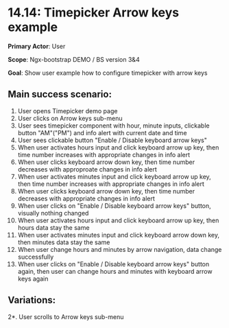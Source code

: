 14.14: Timepicker Arrow keys example
====================================
**Primary Actor**: User

**Scope**: Ngx-bootstrap DEMO / BS version 3&4

**Goal**: Show user example how to configure timepicker with arrow keys

Main success scenario:
----------------------
1. User opens Timepicker demo page
2. User clicks on Arrow keys sub-menu
3. User sees timepicker component with hour, minute inputs, clickable button "AM"("PM") and info alert with current date and time
4. User sees clickable button "Enable / Disable keyboard arrow keys"
5. When user activates hours input and click keyboard arrow up key, then time number increases with appropriate changes in info alert
6. When user clicks keyboard arrow down key, then time number decreases with approproate changes in info alert
7. When user activates minutes input and click keyboard arrow up key, then time number increases with appropriate changes in info alert
8. When user clicks keyboard arrow down key, then time number decreases with appropriate changes in info alert
9. When user clicks on "Enable / Disable keyboard arrow keys" button, visually nothing changed
10. When user activates hours input and click keyboard arrow up key, then hours data stay the same
11. When user activates minutes input and click keyboard arrow down key, then minutes data stay the same
12. When user change hours and minutes by arrow navigation, data change successfully
13. When user clicks on "Enable / Disable keyboard arrow keys" button again, then user can change hours and minutes with keyboard arrow keys again

Variations:
-----------
2*. User scrolls to Arrow keys sub-menu
